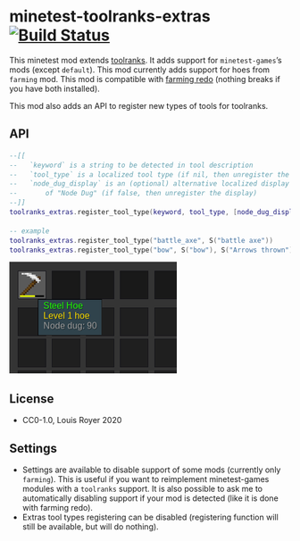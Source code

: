 # minetest-toolranks-extras [![Build Status](https://travis-ci.org/louisroyer/minetest-toolranks-extras.svg?branch=master)](https://travis-ci.org/louisroyer/minetest-toolranks-extras)

This minetest mod extends [toolranks](https://github.com/lisacvuk/minetest-toolranks). It adds support for `minetest-games`’s mods (except `default`).
This mod currently adds support for hoes from `farming` mod.
This mod is compatible with [farming redo](https://notabug.org/tenplus1/farming) (nothing breaks if you have both installed).

This mod also adds an API to register new types of tools for toolranks.

## API

```lua
--[[
--   `keyword` is a string to be detected in tool description
--   `tool_type` is a localized tool type (if nil, then unregister the keyword)
--   `node_dug_display` is an (optional) alternative localized display
--       of "Node Dug" (if false, then unregister the display)
--]]
toolranks_extras.register_tool_type(keyword, tool_type, [node_dug_display])

-- example
toolranks_extras.register_tool_type("battle_axe", S("battle axe"))
toolranks_extras.register_tool_type("bow", S("bow"), S("Arrows thrown"))
```

![Screenshot](screenshot.png)

## License
- CC0-1.0, Louis Royer 2020

## Settings
- Settings are available to disable support of some mods (currently only `farming`). This is useful if you want to reimplement minetest-games modules
with a `toolranks` support. It is also possible to ask me to automatically disabling support if your mod is detected (like it is done with farming redo).
- Extras tool types registering can be disabled (registering function will still be available, but will do nothing).
